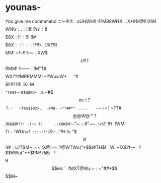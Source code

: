 # younas-
You give me commmand 
:::!~!!!!!:.                                  .xUHWH!! !!?M88WHX:.                            .X*#M@$!!  !X!M$$$$$$WWx:.                       :!!!!!!?H! :!$!$$$$$$$$$$8X:                     !!~  ~:~!! :~!$!#$$$$$$$$$$8X:                   :!~::!H!<   ~.U$X!?R$$$$$$$$MM!                   ~!~!!!!~~ .:XW$$$U!!?$$$$$$RMM!                     !:~~~ .:!M"T#$$$$WX??#MRRMMM!                     ~?WuxiW*`   `"#$$$$8!!!!??!!!                   :X- M$$$$       `"T#$T~!8$WUXU~
            :%`  ~#$$$m:        ~!~ ?$$$$$$
          :!`.-   ~T$$$$8xx.  .xWW- ~""##*"
.....   -~~:<` !    ~?T#$$@@W@*?$$      /`
W$@@M!!! .!~~ !!     .:XUW$W!~ `"~:    :
#"~~`.:x%`!!  !H:   !WM$$$$Ti.: .!WUn+!`
:::~:!!`:X~ .: ?H.!u "$$$B$$$!W:U!T$$M~
.~~   :X@!.-~   ?@WTWo("*$$$W$TH$! `
Wi.~!X$?!-~    : ?$$$B$Wu("**$RM!
$R@i.~~ !     :   ~$$$$$B$$en:``
?MXT@Wx.~    :     ~"##*$$$$M~
